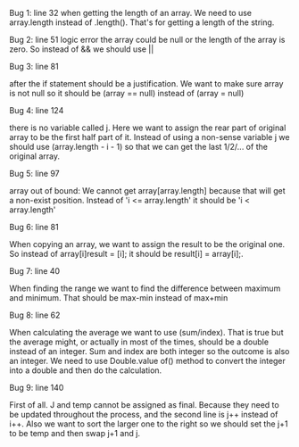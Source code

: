 
Bug 1: line 32
when getting the length of an array. We need to use array.length instead of .length(). That's for getting a length of the string.


Bug 2: line 51
logic error
the array could be null or the length of the array is zero. So instead of && we should use ||

Bug 3: line 81

after the if statement should be a justification. We want to make sure array is not null so it should be (array == null) instead of (array = null)

Bug 4: line 124

there is no variable called j. Here we want to assign the rear part of original array to be the first half part of it. Instead of using a non-sense variable j we should use (array.length - i - 1) so that we can get the last 1/2/... of the original array.

Bug 5: line 97

array out of bound: We cannot get array[array.length] because that will get a non-exist position. Instead of 'i <= array.length' it should be 'i < array.length'

Bug 6: line 81

When copying an array, we want to assign the result to be the original one. So instead of array[i]result = [i]; it should be result[i] = array[i];.

Bug 7: line 40

When finding the range we want to find the difference between maximum and minimum. That should be max-min instead of max+min

Bug 8: line 62

When calculating the average we want to use (sum/index). That is true but the average might, or actually in most of the times, should be a double instead of an integer. Sum and index are both integer so the outcome is also an integer. We need to use Double.value of() method to convert the integer into a double and then do the calculation.


Bug 9: line 140

First of all. J and temp cannot be assigned as final. Because they need to be updated throughout the process, and the second line is j++ instead of i++. Also we want to sort the larger one to the right so we should set the j+1 to be temp and then swap j+1 and j.